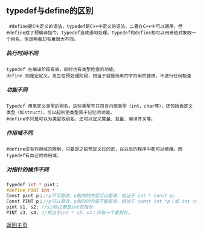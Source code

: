 typedef与define的区别
----------
     #define是C中定义的语法，typedef是C++中定义的语法，二者在C++中可以通用，但#define成了预编译指令，typedef当成语句处理。Typedef和define都可以用来给对象取一个别名，但是两者却有着很大不同。
##### 执行时间不同
    typedef 在编译阶段有效，同时也有类型检查的功能。
    define 则是宏定义，发生在预处理阶段，相当于就是简单的字符串的替换，不进行任何检查
##### 功能不同
    Typedef 用来定义类型的别名，这些类型不只包含内部类型（int，char等），还包括自定义类型（如struct），可以起到使类型易于记忆的功能。 
    #define不只是可以为类型取别名，还可以定义常量、变量、编译开关等。
##### 作用域不同
    #define没有作用域的限制，只要是之前预定义过的宏，在以后的程序中都可以使用。而typedef有自己的作用域。
##### 对指针的操作不同
```c
Typedef int * pint；  
#define PINT int *  
Const pint p；//p不可更改，p指向的内容可以更改，相当于 int * const p;  
Const PINT p；//p可以更改，p指向的内容不能更改，相当于 const int *p；或 int const *p；  
pint s1, s2; //s1和s2都是int型指针  
PINT s3, s4; //相当于int * s3，s4；只有一个是指针。 
```
[返回主页](http://Lucas-Yang.github.io)
